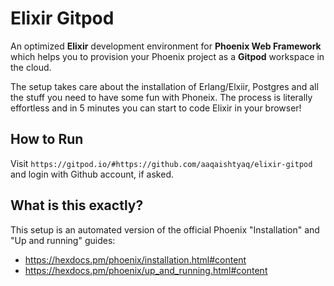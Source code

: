 # Elixir Gitpod

An optimized **Elixir** development environment for **Phoenix Web Framework** which helps you to provision your Phoenix project as a **Gitpod** workspace in the cloud.

The  setup takes care about the installation of Erlang/Elxiir, Postgres and all the stuff you need to have some fun with Phoneix. The process is literally effortless and in 5 minutes you can start to code Elixir in your browser!

## How to Run

Visit `https://gitpod.io/#https://github.com/aaqaishtyaq/elixir-gitpod` and login with Github account, if asked.

## What is this exactly?

This setup is an automated version of the official Phoenix "Installation" and "Up and running" guides:
- https://hexdocs.pm/phoenix/installation.html#content
- https://hexdocs.pm/phoenix/up_and_running.html#content
